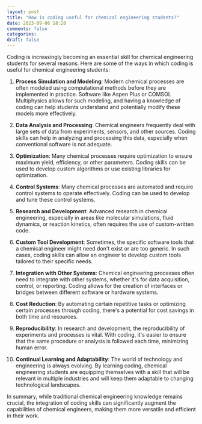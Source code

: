 ```yaml
---
layout: post
title: "How is coding useful for chemical engineering students?"
date: 2023-09-06 18:20
comments: false
categories:
draft: false
---
```

Coding is increasingly becoming an essential skill for chemical engineering students for several reasons. Here are some of the ways in which coding is useful for chemical engineering students:

1. **Process Simulation and Modeling**: Modern chemical processes are often modeled using computational methods before they are implemented in practice. Software like Aspen Plus or COMSOL Multiphysics allows for such modeling, and having a knowledge of coding can help students understand and potentially modify these models more effectively.  

2. **Data Analysis and Processing**: Chemical engineers frequently deal with large sets of data from experiments, sensors, and other sources. Coding skills can help in analyzing and processing this data, especially when conventional software is not adequate.  

3. **Optimization**: Many chemical processes require optimization to ensure maximum yield, efficiency, or other parameters. Coding skills can be used to develop custom algorithms or use existing libraries for optimization.  

4. **Control Systems**: Many chemical processes are automated and require control systems to operate effectively. Coding can be used to develop and tune these control systems.  

5. **Research and Development**: Advanced research in chemical engineering, especially in areas like molecular simulations, fluid dynamics, or reaction kinetics, often requires the use of custom-written code.  

6. **Custom Tool Development**: Sometimes, the specific software tools that a chemical engineer might need don't exist or are too generic. In such cases, coding skills can allow an engineer to develop custom tools tailored to their specific needs.  

7. **Integration with Other Systems**: Chemical engineering processes often need to integrate with other systems, whether it's for data acquisition, control, or reporting. Coding allows for the creation of interfaces or bridges between different software or hardware systems.  

8. **Cost Reduction**: By automating certain repetitive tasks or optimizing certain processes through coding, there's a potential for cost savings in both time and resources.  

9. **Reproducibility**: In research and development, the reproducibility of experiments and processes is vital. With coding, it's easier to ensure that the same procedure or analysis is followed each time, minimizing human error.  

10. **Continual Learning and Adaptability**: The world of technology and engineering is always evolving. By learning coding, chemical engineering students are equipping themselves with a skill that will be relevant in multiple industries and will keep them adaptable to changing technological landscapes.  

In summary, while traditional chemical engineering knowledge remains crucial, the integration of coding skills can significantly augment the capabilities of chemical engineers, making them more versatile and efficient in their work.  
